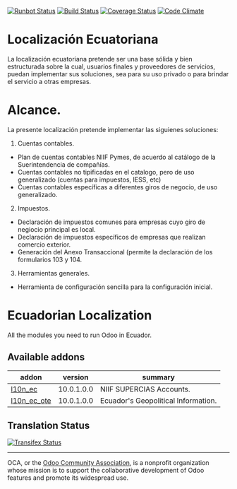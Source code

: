 [![Runbot Status](https://runbot.odoo-community.org/runbot/badge/flat/211/10.0.svg)](https://runbot.odoo-community.org/runbot/repo/github-com-oca-l10n-ecuador-211)
[![Build Status](https://travis-ci.org/OCA/l10n-ecuador.svg?branch=10.0)](https://travis-ci.org/OCA/l10n-ecuador)
[![Coverage Status](https://coveralls.io/repos/OCA/l10n-ecuador/badge.svg?branch=10.0&service=github)](https://coveralls.io/github/OCA/l10n-ecuador?branch=10.0)
[![Code Climate](https://codeclimate.com/github/OCA/l10n-ecuadot/badges/gpa.svg)](https://codeclimate.com/github/OCA/l10n-ecuador)
# Localización Ecuatoriana

La localización ecuatoriana pretende ser una base sólida y bien estructurada sobre la cual, usuarios finales y proveedores de servicios, puedan implementar sus soluciones, sea para su uso privado o para brindar el servicio a otras empresas.

# Alcance.

La presente localización pretende implementar las siguienes soluciones:

1. Cuentas contables.
  * Plan de cuentas contables NIIF Pymes, de acuerdo al catálogo de la Suerintendencia de compañías.
  * Cuentas contables no tipificadas en el catalogo, pero de uso generalizado (cuentas para impuestos, IESS, etc)
  * Cuentas contables específicas a diferentes giros de negocio, de uso generalizado.
2. Impuestos.
  * Declaración de impuestos comunes para empresas cuyo giro de negiocio principal es local.
  * Declaración de impuestos específicos de empresas que realizan comercio exterior.
  * Generación del Anexo Transaccional (permite la declaración de los formularios 103 y 104.
3. Herramientas generales.
  * Herramienta de configuración sencilla para la configuración inicial.

# Ecuadorian Localization

All the modules you need to run Odoo in Ecuador.

[//]: # (addons)
Available addons
----------------
addon | version | summary
--- | --- | ---
[l10n_ec](l10n_ec/) | 10.0.1.0.0 | NIIF SUPERCIAS Accounts.
[l10n_ec_ote](l10n_ec_ote/) | 10.0.1.0.0 | Ecuador's Geopolitical Information.

[//]: # (end addons)

Translation Status
------------------
[![Transifex Status](https://www.transifex.com/projects/p/OCA-l10n-ecuador-10-0/chart/image_png)](https://www.transifex.com/projects/p/OCA-l10n-ecuador-10-0)

----

OCA, or the [Odoo Community Association](http://odoo-community.org/), is a nonprofit organization whose
mission is to support the collaborative development of Odoo features and
promote its widespread use.
